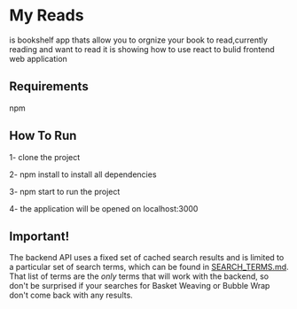 # My Reads

is bookshelf app thats allow you to orgnize your book to read,currently reading and want to read 
it is showing how to use react to bulid frontend web application 

## Requirements
npm 
## How To Run 
1- clone the project

2- npm install to install all dependencies

3- npm start to run the project 

4- the application will be opened on localhost:3000

## Important!
The backend API uses a fixed set of cached search results and is limited to a particular set of search terms, which can be found in [SEARCH_TERMS.md](SEARCH_TERMS.md). That list of terms are the _only_ terms that will work with the backend, so don't be surprised if your searches for Basket Weaving or Bubble Wrap don't come back with any results.
